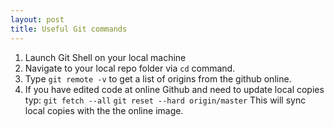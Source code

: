 ```yaml
---
layout: post
title: Useful Git commands 
---
```

1. Launch Git Shell on your local machine
2. Navigate to your local repo folder via `cd` command.
3. Type `git remote -v` to get a list of origins from the github online.
4. If you have edited code at online Github and need to update local copies typ:
   `git fetch --all`
   `git reset --hard origin/master`
    This will sync local copies with the the online image.


